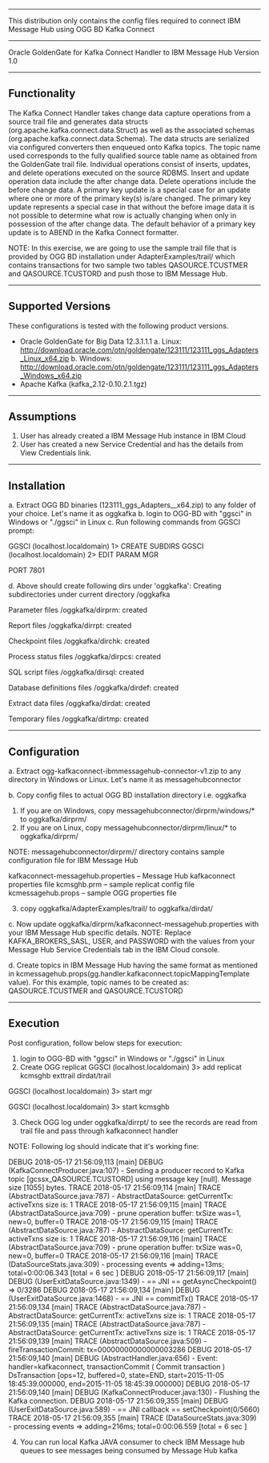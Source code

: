 ***************************************************************************************************************
This distribution only contains the config files required to connect IBM Message Hub using OGG BD Kafka Connect
***************************************************************************************************************

Oracle GoldenGate for Kafka Connect Handler to IBM Message Hub
Version 1.0

-------------
Functionality
-------------

The Kafka Connect Handler takes change data capture operations from a source trail file and generates data structs (org.apache.kafka.connect.data.Struct) as well as the associated schemas (org.apache.kafka.connect.data.Schema). The data structs are serialized via configured converters then enqueued onto Kafka topics. The topic name used corresponds to the fully qualified source table name as obtained from the GoldenGate trail file. Individual operations consist of inserts, updates, and delete operations executed on the source RDBMS. Insert and update operation data include the after change data. Delete operations include the before change data. A primary key update is a special case for an update where one or more of the primary key(s) is/are changed. The primary key update represents a special case in that without the before image data it is not possible to determine what row is actually changing when only in possession of the after change data. The default behavior of a primary key update is to ABEND in the Kafka Connect formatter. 

NOTE: In this exercise, we are going to use the sample trail file that is provided by OGG BD installation under AdapterExamples/trail/ which contains transactions for two sample two tables QASOURCE.TCUSTMER and QASOURCE.TCUSTORD and push those to IBM Message Hub.

------------------
Supported Versions
------------------

These configurations is tested with the following product versions.

- Oracle GoldenGate for Big Data 12.3.1.1.1
a. Linux: http://download.oracle.com/otn/goldengate/123111/123111_ggs_Adapters_Linux_x64.zip
b. Windows: http://download.oracle.com/otn/goldengate/123111/123111_ggs_Adapters_Windows_x64.zip
- Apache Kafka (kafka_2.12-0.10.2.1.tgz)

------------------
Assumptions
------------------

1. User has already created a IBM Message Hub instance  in IBM Cloud
2. User has created a new Service Credential and has the details from View Credentials link.

------------
Installation
------------

a. Extract OGG BD binaries (123111_ggs_Adapters_<OS Type>_x64.zip) to any folder of your choice. Let's name it as oggkafka
b. login to OGG-BD with "ggsci" in Windows or "./ggsci" in Linux
c. Run following commands from GGSCI prompt:

GGSCI (localhost.localdomain) 1> CREATE SUBDIRS
GGSCI (localhost.localdomain) 2> EDIT PARAM MGR

PORT 7801

d. Above should create following dirs under 'oggkafka':
Creating subdirectories under current directory <path>/oggkafka

Parameter files                <path>/oggkafka/dirprm: created

Report files                   <path>/oggkafka/dirrpt: created

Checkpoint files               <path>/oggkafka/dirchk: created

Process status files           <path>/oggkafka/dirpcs: created

SQL script files               <path>/oggkafka/dirsql: created

Database definitions files     <path>/oggkafka/dirdef: created

Extract data files             <path>/oggkafka/dirdat: created

Temporary files                <path>/oggkafka/dirtmp: created


--------------
Configuration
--------------

a. Extract ogg-kafkaconnect-ibmmessagehub-connector-v1.zip to any directory in Windows or Linux. Let's name it as messagehubconnector

b. Copy config files to actual OGG BD installation directory i.e. oggkafka

1. If you are on Windows, copy messagehubconnector/dirprm/windows/* to oggkafka/dirprm/
2. If you are on Linux, copy messagehubconnector/dirprm/linux/* to oggkafka/dirprm/

NOTE: 
messagehubconnector/dirprm/<OS TYPE>/ directory contains sample configuration file for IBM Message Hub

kafkaconnect-messagehub.properties – Message Hub kafkaconnect properties file
kcmsghb.prm – sample replicat config file
kcmessagehub.props – sample OGG properties file

3. copy oggkafka/AdapterExamples/trail/ to oggkafka/dirdat/

c. Now update oggkafka/dirprm/kafkaconnect-messagehub.properties with your IBM Message Hub specific details.
NOTE: Replace KAFKA_BROKERS_SASL, USER, and PASSWORD with the values from your Message Hub Service Credentials tab in the IBM Cloud console.

d. Create topics in IBM Message Hub having the same format as mentioned in kcmessagehub.props(gg.handler.kafkaconnect.topicMappingTemplate value).
For this example, topic names to be created as: QASOURCE.TCUSTMER and QASOURCE.TCUSTORD


------------
Execution
-------------

Post configuration, follow below steps for execution:
1. login to OGG-BD with "ggsci" in Windows or "./ggsci" in Linux
2. Create OGG replicat
GGSCI (localhost.localdomain) 3> add replicat kcmsghb exttrail dirdat/trail

GGSCI (localhost.localdomain) 3> start mgr

GGSCI (localhost.localdomain) 3> start kcmsghb

3. Check OGG log under oggkafka/dirrpt/ to see the records are read from trail file and pass through kafkaconnect handler

NOTE: Following log should indicate that it's working fine:

DEBUG 2018-05-17 21:56:09,113 [main] DEBUG (KafkaConnectProducer.java:107) - Sending a producer record to Kafka topic [gcssx_QASOURCE.TCUSTORD] using message key [null].  Message size [1055] bytes.
TRACE 2018-05-17 21:56:09,114 [main] TRACE (AbstractDataSource.java:787) - AbstractDataSource: getCurrentTx: activeTxns size is: 1
TRACE 2018-05-17 21:56:09,115 [main] TRACE (AbstractDataSource.java:709) - prune operation buffer: txSize was=1, new=0, buffer=0
TRACE 2018-05-17 21:56:09,115 [main] TRACE (AbstractDataSource.java:787) - AbstractDataSource: getCurrentTx: activeTxns size is: 1
TRACE 2018-05-17 21:56:09,116 [main] TRACE (AbstractDataSource.java:709) - prune operation buffer: txSize was=0, new=0, buffer=0
TRACE 2018-05-17 21:56:09,116 [main] TRACE (DataSourceStats.java:309) - processing events => adding=13ms; total=0:00:06.343 [total = 6 sec ]
DEBUG 2018-05-17 21:56:09,117 [main] DEBUG (UserExitDataSource.java:1349) - == JNI == getAsyncCheckpoint() => 0/3286
DEBUG 2018-05-17 21:56:09,134 [main] DEBUG (UserExitDataSource.java:1468) - == JNI == commitTx()
TRACE 2018-05-17 21:56:09,134 [main] TRACE (AbstractDataSource.java:787) - AbstractDataSource: getCurrentTx: activeTxns size is: 1
TRACE 2018-05-17 21:56:09,135 [main] TRACE (AbstractDataSource.java:787) - AbstractDataSource: getCurrentTx: activeTxns size is: 1
TRACE 2018-05-17 21:56:09,139 [main] TRACE (AbstractDataSource.java:509) - fireTransactionCommit: tx=00000000000000003286
DEBUG 2018-05-17 21:56:09,140 [main] DEBUG (AbstractHandler.java:656) - Event: handler=kafkaconnect, transactionCommit ( Commit transaction ) DsTransaction [ops=12, buffered=0, state=END, start=2015-11-05 18:45:39.000000, end=2015-11-05 18:45:39.000000]
DEBUG 2018-05-17 21:56:09,140 [main] DEBUG (KafkaConnectProducer.java:130) - Flushing the Kafka connection.
DEBUG 2018-05-17 21:56:09,355 [main] DEBUG (UserExitDataSource.java:589) - == JNI callback == setCheckpoint(0/5660)
TRACE 2018-05-17 21:56:09,355 [main] TRACE (DataSourceStats.java:309) - processing events => adding=216ms; total=0:00:06.559 [total = 6 sec ]

4. You can run local Kafka JAVA consumer to check IBM Message hub queues to see messages being consumed by Message Hub kafka
